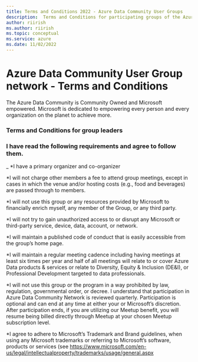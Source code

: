 ```yaml
---
title: Terms and Conditions 2022 - Azure Data Community User Groups
description:  Terms and Conditions for participating groups of the Azure Data Tech Groups program
author: riirish
ms.author: riirish
ms.topic: conceptual
ms.service: azure
ms.date: 11/02/2022
---
```


# Azure Data Community User Group network - Terms and Conditions

The Azure Data Community is Community Owned and Microsoft empowered. Microsoft is dedicated to empowering every person and every organization on the planet to achieve more.

### Terms and Conditions for group leaders

### I have read the following requirements and agree to follow them.
_
*I have a primary organizer and co-organizer 

*I will not charge other members a fee to attend group meetings, except in cases in which the venue and/or hosting costs (e.g., food and beverages) are passed through to members.

*I will not use this group or any resources provided by Microsoft to financially enrich myself, any member of the Group, or any third party.

*I will not try to gain unauthorized access to or disrupt any Microsoft or third-party service, device, data, account, or network.       

*I will maintain a published code of conduct that is easily accessible from the group’s home page. 

*I will maintain a regular meeting cadence including having meetings at least six times per year and half of all meetings will relate to or cover Azure Data products & services or relate to Diversity, Equity & Inclusion (DE&I), or Professional Development targeted to data professionals.      

*I will not use this group or the program in a way prohibited by law, regulation, governmental order, or decree.  I understand that participation in Azure Data Community Network is reviewed quarterly. Participation is optional and can end at any time at either your or Microsoft’s discretion. After participation ends, if you are utilizing our Meetup benefit, you will resume being billed directly through Meetup at your chosen Meetup subscription level.       

*I agree to adhere to Microsoft’s Trademark and Brand guidelines, when using any Microsoft trademarks or referring to Microsoft’s software, products or services (see https://www.microsoft.com/en-us/legal/intellectualproperty/trademarks/usage/general.aspx
